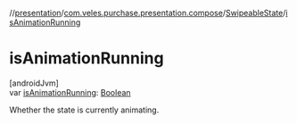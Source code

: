 //[presentation](../../../index.md)/[com.veles.purchase.presentation.compose](../index.md)/[SwipeableState](index.md)/[isAnimationRunning](is-animation-running.md)

# isAnimationRunning

[androidJvm]\
var [isAnimationRunning](is-animation-running.md): [Boolean](https://kotlinlang.org/api/latest/jvm/stdlib/kotlin/-boolean/index.html)

Whether the state is currently animating.
